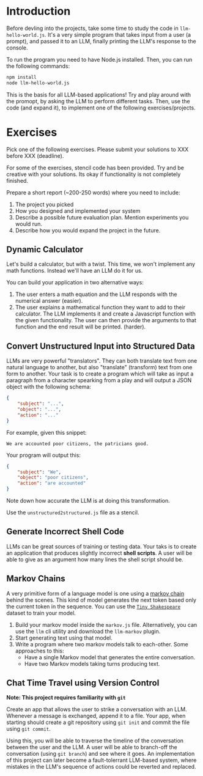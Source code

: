 # Introduction

Before devling into the projects, take some time to study 
the code in `llm-hello-world.js`. 
It's a very simple program that takes input from a user (a prompt),
and passed it to an LLM, finally printing the LLM's response to the console.

To run the program you need to have Node.js installed.
Then, you can run the following commands:

```bash
npm install
node llm-hello-world.js
```

This is the basis for all LLM-based applications!
Try and play around with the promopt, by asking the LLM to perform different tasks.
Then, use the code (and expand it), to implement one of the following exercises/projects.

# Exercises

Pick one of the following exercises. Please submit your solutions to XXX before XXX (deadline).

For some of the exercises, stencil code has been provided.
Try and be creative with your solutions.
Its okay if functionality is not completely finished.

Prepare a short report (~200-250 words) where you need to include:

1. The project you picked
2. How you designed and implemented your system
3. Describe a possible future evaluation plan. Mention experiments you would run.
4. Describe how you would expand the project in the future.

## Dynamic Calculator

Let's build a calculator, but with a twist. 
This time, we won't implement any math functions.
Instead we'll have an LLM do it for us.

You can build your application in two alternative ways:

1. The user enters a math equation and the LLM responds with the numerical answer (easier).
2. The user explains a mathematical function they want to add to their calculator. 
   The LLM implements it and create a Javascript function with the given functionality.
   The user can then provide the arguments to that function and the end result will be printed. (harder).


## Convert Unstructured Input into Structured Data

LLMs are very powerful "translators".
They can both translate text from one natural language to another,
but also "translate" (transform) text from one form to another.
Your task is to create a program which will take as input a paragraph
from a character spearking from a play and will output a JSON object
with the following schema:

```json
{
    "subject": "...",
    "object": "...",
    "action": "..."
}
```

For example, given this snippet:

```
We are accounted poor citizens, the patricians good.
```

Your program will output this:

```json
{
    "subject": "We",
    "object": "poor citizens",
    "action": "are accounted"
}
```

Note down how accurate the LLM is at doing this transformation.

Use the `unstructured2structured.js` file as a stencil.

## Generate Incorrect Shell Code

LLMs can be great sources of training or testing data.
Your taks is to create an application that produces slightly incorrect **shell scripts**.
A user will be able to give as an argument how many lines the shell script should be.

## Markov Chains

A very primitive form of a language model is one using a [markov chain](https://en.wikipedia.org/wiki/Markov_chain) behind the scenes.
This kind of model generates the next token based only the current token in the sequence.
You can use the [`Tiny Shakespeare`](https://raw.githubusercontent.com/karpathy/char-rnn/master/data/tinyshakespeare/input.txt) dataset to train your model.

1. Build your markov model inside the `markov.js` file. Alternatively, you can use the `llm` cli utility and download the `llm-markov` plugin.
2. Start generating text using that model.
3. Write a program where two markov models talk to each-other.
   Some approaches to this:
    * Have a single Markov model that generates the entire conversation.
    * Have two Markov models taking turns producing text.

## Chat Time Travel using Version Control

__Note: This project requires familiarity with `git`__

Create an app that allows the user to strike a conversation with an LLM.
Whenever a message is exchanged, append it to a file.
Your app, when starting should create a git repository using `git init`
and commit the file using `git commit`.

Using this, you will be able to traverse the timeline of the conversation between the user 
and the LLM. 
A user will be able to branch-off the conversation (using `git branch`) and see where it goes.
An implementation of this project can later become a fault-tolerrant LLM-based 
system, where mistakes in the LLM's sequence of actions could be reverted
and replaced.
